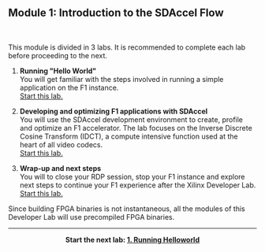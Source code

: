 ## Module 1: Introduction to the SDAccel Flow

<br>

This module is divided in 3 labs. It is recommended to complete each lab before proceeding to the next.

1. **Running "Hello World"** \
You will get familiar with the steps involved in running a simple application on the F1 instance. \
[Start this lab.](lab_01_helloworld.md)

1. **Developing and optimizing F1 applications with SDAccel** \
You will use the SDAccel development environment to create, profile and optimize an F1 accelerator. The lab focuses on the Inverse Discrete Cosine Transform (IDCT), a compute intensive function used at the heart of all video codecs. \
[Start this lab.](lab_02_idct.md)

1. **Wrap-up and next steps** \
You will to close your RDP session, stop your F1 instance and explore next steps to continue your F1 experience after the Xilinx Developer Lab. \
[Start this lab.](lab_03_wrap_up.md)

Since building FPGA binaries is not instantaneous, all the modules of this Developer Lab will use precompiled FPGA binaries.

---------------------------------------

<p align="center"><b>
Start the next lab: <a href="lab_01_helloworld.md">1. Running Helloworld</a>
</b></p>
